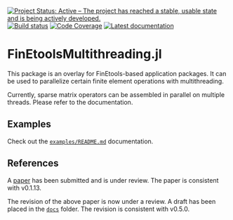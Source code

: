 [![Project Status: Active – The project has reached a stable, usable state and is being actively developed.](http://www.repostatus.org/badges/latest/active.svg)](http://www.repostatus.org/#active)
[![Build status](https://github.com/PetrKryslUCSD/FinEtoolsMultithreading.jl/workflows/CI/badge.svg)](https://github.com/PetrKryslUCSD/FinEtoolsMultithreading.jl/actions)
[![Code Coverage](https://codecov.io/gh/PetrKryslUCSD/FinEtoolsMultithreading.jl/branch/master/graph/badge.svg)](https://app.codecov.io/gh/PetrKryslUCSD/FinEtoolsMultithreading.jl)
[![Latest documentation](https://img.shields.io/badge/docs-latest-blue.svg)](https://petrkryslucsd.github.io/FinEtoolsMultithreading.jl/dev)



# FinEtoolsMultithreading.jl

This package is an overlay  for FinEtools-based application packages. It can be
used to parallelize certain finite element operations with multithreading.

Currently, sparse matrix operators can be assembled in parallel on multiple threads. Please refer to the documentation.

## Examples

Check out the [`examples/README.md`](examples/README.md) documentation.

## References

A [paper](https://dx.doi.org/10.2139/ssrn.4775111) has been submitted and is under review.
The paper is consistent with v0.1.13. 

The revision of the above paper is now under a review. A draft has been placed in the [`docs`](./docs) folder. The revision is consistent with v0.5.0.